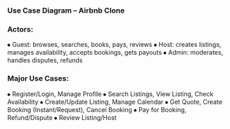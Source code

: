 ### Use Case Diagram – Airbnb Clone
### Actors:
⦁	Guest: browses, searches, books, pays, reviews
⦁	Host: creates listings, manages availability, accepts bookings, gets payouts
⦁	Admin: moderates, handles disputes, refunds
### Major Use Cases:
⦁	Register/Login, Manage Profile
⦁	Search Listings, View Listing, Check Availability
⦁	Create/Update Listing, Manage Calendar
⦁	Get Quote, Create Booking (Instant/Request), Cancel Booking
⦁	Pay for Booking, Refund/Dispute
⦁	Review Listing/Host
